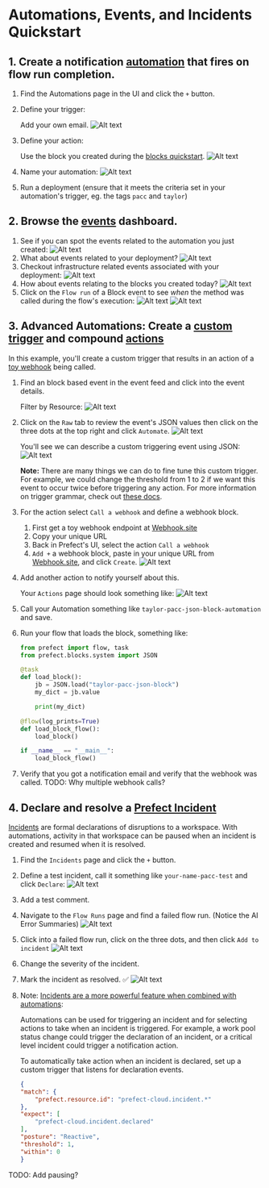 # Automations, Events, and Incidents Quickstart

## 1. Create a notification [automation](https://docs.prefect.io/latest/concepts/automations/) that fires on flow run completion.
1. Find the Automations page in the UI and click the `+` button.
2. Define your trigger:

    Add your own email.
    ![Alt text](trigger_ui.png)
3. Define your action:

    Use the block you created during the [blocks quickstart](../3_blocks_integrations/README.md).
    ![Alt text](action_ui.png)
4. Name your automation:
    ![Alt text](automation_name.png)
5. Run a deployment (ensure that it meets the criteria set in your automation's trigger, eg. the tags `pacc` and `taylor`)

## 2. Browse the [events](https://docs.prefect.io/latest/concepts/events/) dashboard.

1. See if you can spot the events related to the automation you just created:
    ![Alt text](event_feed_automations.png)
1. What about events related to your deployment?
    ![Alt text](event_feed_deployments.png)
1. Checkout infrastructure related events associated with your deployment:
    ![Alt text](event_feed_docker.png)
1. How about events relating to the blocks you created today?
    ![Alt text](event_feed_blocks.png)
1. Click on the `Flow run` of a Block event to see _when_ the method was called during the flow's execution:
    ![Alt text](block_event_flow_run.png)
    ![Alt text](flow_run_with_block_event.png)

## 3. Advanced Automations: Create a [custom trigger](https://docs.prefect.io/latest/concepts/automations/#custom-triggers) and compound [actions](https://docs.prefect.io/latest/concepts/automations/#actions)

In this example, you'll create a custom trigger that results in an action of a [toy webhook](https://webhook.site/) being called.

1. Find an block based event in the event feed and click into the event details.

    Filter by Resource:
    ![Alt text](block_filter.png)
2. Click on the `Raw` tab to review the event's JSON values then click on the three dots at the top right and click `Automate`.
    ![Alt text](event_automate_button.png)

    You'll see we can describe a custom triggering event using JSON:
    ![Alt text](custom_trigger.png)

    **Note:** There are many things we can do to fine tune this custom trigger. For example, we could change the threshold from 1 to 2 if we want this event to occur twice before triggering any action. For more information on trigger grammar, check out [these docs](https://docs.prefect.io/latest/concepts/automations/#custom-triggers).

3. For the action select `Call a webhook` and define a webhook block.
    1. First get a toy webhook endpoint at [Webhook.site](https://webhook.site/)
    2. Copy your unique URL
    3. Back in Prefect's UI, select the action `Call a webhook`
    4. `Add +` a webhook block, paste in your unique URL from [Webhook.site](https://webhook.site/), and click `Create`.
    ![Alt text](create_webhook_block.png)
4. Add another action to notify yourself about this. 
    
    Your `Actions` page should look something like:
    ![Alt text](compound_actions.png)
5. Call your Automation something like `taylor-pacc-json-block-automation` and save.
6.  Run your flow that loads the block, something like:
    ```python
    from prefect import flow, task
    from prefect.blocks.system import JSON

    @task
    def load_block():
        jb = JSON.load("taylor-pacc-json-block")
        my_dict = jb.value

        print(my_dict)

    @flow(log_prints=True)
    def load_block_flow():
        load_block()

    if __name__ == "__main__":
        load_block_flow()
    ```
7. Verify that you got a notification email and verify that the webhook was called.
TODO: Why multiple webhook calls?

## 4. Declare and resolve a [Prefect Incident](https://docs.prefect.io/latest/cloud/incidents/)

[Incidents](https://docs.prefect.io/latest/cloud/incidents/) are formal declarations of disruptions to a workspace. With automations, activity in that workspace can be paused when an incident is created and resumed when it is resolved.

1. Find the `Incidents` page and click the `+` button.
2. Define a test incident, call it something like `your-name-pacc-test` and click `Declare`:
    ![Alt text](declare_incident.png)
3. Add a test comment.
4. Navigate to the `Flow Runs` page and find a failed flow run. (Notice the AI Error Summaries)
    ![Alt text](failed_flow_runs.png)
    
5. Click into a failed flow run, click on the three dots, and then click `Add to incident` 
    ![Alt text](add_to_incident.png)
6. Change the severity of the incident.
7. Mark the incident as resolved. ✅
    ![Alt text](example_incident.png)
8. Note: [Incidents are a more powerful feature when combined with automations](https://docs.prefect.io/latest/cloud/incidents/#incident-automations):
    
    Automations can be used for triggering an incident and for selecting actions to take when an incident is triggered. For example, a work pool status change could trigger the declaration of an incident, or a critical level incident could trigger a notification action.

    To automatically take action when an incident is declared, set up a custom trigger that listens for declaration events.

    ```JSON
    {
    "match": {
        "prefect.resource.id": "prefect-cloud.incident.*"
    },
    "expect": [
        "prefect-cloud.incident.declared"
    ],
    "posture": "Reactive",
    "threshold": 1,
    "within": 0
    }
    ```


TODO: Add pausing?

    